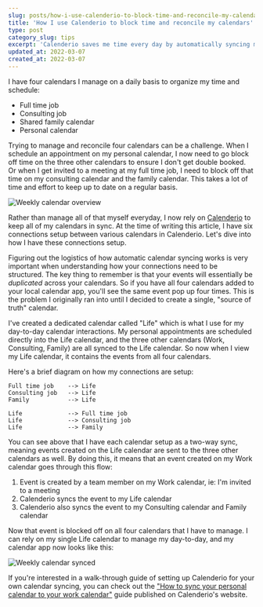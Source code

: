 ```yaml
---
slug: posts/how-i-use-calenderio-to-block-time-and-reconcile-my-calendars
title: 'How I use Calenderio to block time and reconcile my calendars'
type: post
category_slug: tips
excerpt: 'Calenderio saves me time every day by automatically syncing my events and reconciling my calendars for me.'
updated_at: 2022-03-07
created_at: 2022-03-07
---
```


I have four calendars I manage on a daily basis to organize my time and schedule:

- Full time job
- Consulting job
- Shared family calendar
- Personal calendar

Trying to manage and reconcile four calendars can be a challenge. When I schedule an appointment on my personal calendar, I now need to go block off time on the three other calendars to ensure I don't get double booked. Or when I get invited to a meeting at my full time job, I need to block off that time on my consulting calendar and the family calendar. This takes a lot of time and effort to keep up to date on a regular basis.

![Weekly calendar overview](/assets/weekly-calendar-overview.jpeg)

Rather than manage all of that myself everyday, I now rely on [Calenderio](https://calenderio.com?utm_source=owenconti-com&utm_medium=website&utm_campaign=calenderio-owenconti-com&utm_content=how-i-use-calenderio-article) to keep all of my calendars in sync. At the time of writing this article, I have six connections setup between various calendars in Calenderio. Let's dive into how I have these connections setup.

Figuring out the logistics of how automatic calendar syncing works is very important when understanding how your connections need to be structured. The key thing to remember is that your events will essentially be _duplicated_ across your calendars. So if you have all four calendars added to your local calendar app, you'll see the same event pop up four times. This is the problem I originally ran into until I decided to create a single, "source of truth" calendar.

I've created a dedicated calendar called "Life" which is what I use for my day-to-day calendar interactions. My personal appointments are scheduled directly into the Life calendar, and the three other calendars (Work, Consulting, Family) are all synced to the Life calendar. So now when I view my Life calendar, it contains the events from all four calendars.

Here's a brief diagram on how my connections are setup:

```
Full time job    --> Life
Consulting job   --> Life
Family           --> Life

Life             --> Full time job
Life             --> Consulting job
Life             --> Family
```

You can see above that I have each calendar setup as a two-way sync, meaning events created on the Life calendar are sent to the three other calendars as well. By doing this, it means that an event created on my Work calendar goes through this flow:
1. Event is created by a team member on my Work calendar, ie: I'm invited to a meeting
2. Calenderio syncs the event to my Life calendar
3. Calenderio also syncs the event to my Consulting calendar and Family calendar

Now that event is blocked off on all four calendars that I have to manage. I can rely on my single Life calendar to manage my day-to-day, and my calendar app now looks like this:

![Weekly calendar synced](/assets/weekly-calendar-synced.jpeg)

If you're interested in a walk-through guide of setting up Calenderio for your own calendar syncing, you can check out the ["How to sync your personal calendar to your work calendar"](https://calenderio.com/article/how-to-sync-your-personal-calendar-to-your-work-calendar?utm_source=owenconti-com&utm_medium=website&utm_campaign=calenderio-owenconti-com&utm_content=how-i-use-calenderio-article) guide published on Calenderio's website.
